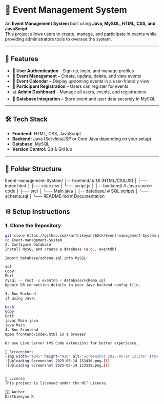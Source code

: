 # 🎉 Event Management System

An **Event Management System** built using **Java, MySQL, HTML, CSS, and JavaScript**.  
This project allows users to create, manage, and participate in events while providing administrators tools to oversee the system.

---

## 📌 Features
- 🔐 **User Authentication** – Sign up, login, and manage profiles
- 📝 **Event Management** – Create, update, delete, and view events
- 📅 **Event Calendar** – Display upcoming events in a user-friendly view
- 👥 **Participant Registration** – Users can register for events
- 📊 **Admin Dashboard** – Manage all users, events, and registrations
- 💾 **Database Integration** – Store event and user data securely in MySQL

---

## 🛠️ Tech Stack
- **Frontend:** HTML, CSS, JavaScript  
- **Backend:** Java (Servlets/JSP or Core Java depending on your setup)  
- **Database:** MySQL  
- **Version Control:** Git & GitHub  

---

## 📂 Folder Structure
Event-management-System/
│-- frontend/ # UI (HTML/CSS/JS)
│ ├── index.html
│ ├── style.css
│ └── script.js
│
│-- backend/ # Java source code
│ ├── src/
│ └── Main.java
│
│-- database/ # SQL scripts
│ └── schema.sql
│
└── README.md # Documentation

## ⚙️ Setup Instructions

### 1. Clone the Repository
```bash
git clone https://github.com/karthikeyanr62vk/Event-management-System.git
cd Event-management-System
2. Configure Database
Install MySQL and create a database (e.g., eventdb)

Import database/schema.sql into MySQL:

sql
Copy
Edit
mysql -u root -p eventdb < database/schema.sql
Update DB connection details in your Java backend config file.

3. Run Backend
If using Java:

bash
Copy
Edit
javac Main.java
java Main
4. Run Frontend
Open frontend/index.html in a browser

Or use Live Server (VS Code extension) for better experience.

📸 Screenshots
<img width="1845" height="920" alt="Screenshot 2025-05-14 133246" src="https://github.com/user-attachments/assets/99aad18f-5623-4998-817d-e82bc35728c2" />
![Uploading Screenshot 2025-05-14 133436.png…]()
![Uploading Screenshot 2025-05-14 133539.png…]()


📄 License
This project is licensed under the MIT License.

👨‍💻 Author
Karthikeyan R
